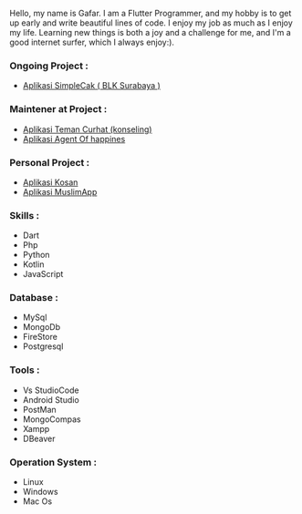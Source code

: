 Hello, my name is Gafar. I am a Flutter Programmer, and my hobby is to get up early and write beautiful lines of code. I enjoy my job as much as I enjoy my life. Learning new things is both a joy and a challenge for me, and I'm a good internet surfer, which I always enjoy:).

### Ongoing Project :
- <a href=""> Aplikasi SimpleCak ( BLK Surabaya )</a><br>

### Maintener at Project :
  - <a href="https://play.google.com/store/apps/details?id=id.temancurhat.client&hl=in&gl=US"> Aplikasi Teman Curhat (konseling)</a><br>
  - <a href="https://play.google.com/store/apps/details?id=id.temancurhat.agent"> Aplikasi Agent Of happines </a><br>

### Personal Project :
  - <a href="https://github.com/gafar-code/kosan_app"> Aplikasi Kosan</a><br>
  - <a href="https://github.com/gafar-code/muslim_app"> Aplikasi MuslimApp</a>

### Skills :
- Dart
- Php
- Python
- Kotlin
- JavaScript

### Database :
- MySql 
- MongoDb 
- FireStore
- Postgresql

### Tools :
- Vs StudioCode
- Android Studio
- PostMan
- MongoCompas
- Xampp
- DBeaver

### Operation System :
- Linux
- Windows
- Mac Os

